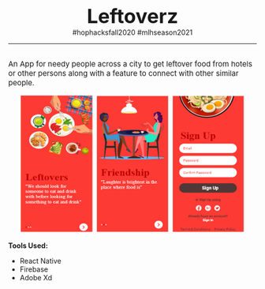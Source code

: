 <p align="center">
  <span style="font-size:40px"><b>Leftoverz</b></span>
  <br>
  #hophacksfall2020 #mlhseason2021
  <hr>
  <br>
  <span style="font-size:15px">An App for needy people across a city to get leftover food from hotels or other persons along with a feature to connect with other similar people.</span>
  
</p>
<div>
<p align="center">
<img src="https://github.com/cchirag/Leftoverz/blob/master/Readme-Assets/L1.png?raw=true" alt="feed example" width="150">
<img src="https://github.com/cchirag/Leftoverz/blob/master/Readme-Assets/L2.png?raw=true" alt="feed example" width="150">
<img src="https://github.com/cchirag/Leftoverz/blob/master/Readme-Assets/R2.png?raw=true" alt="feed example" width="150">
</p>
</div>
<div>
<p align="left">
<b>Tools Used:</b>

- React Native
- Firebase
- Adobe Xd
</ul>
</p>
</div>

